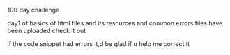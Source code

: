 100 day challenge 

day1 of basics of html files and its resources 
and common errors files have been uploaded check it out 

if the code snippet had errors it,d be glad if u help me correct it
